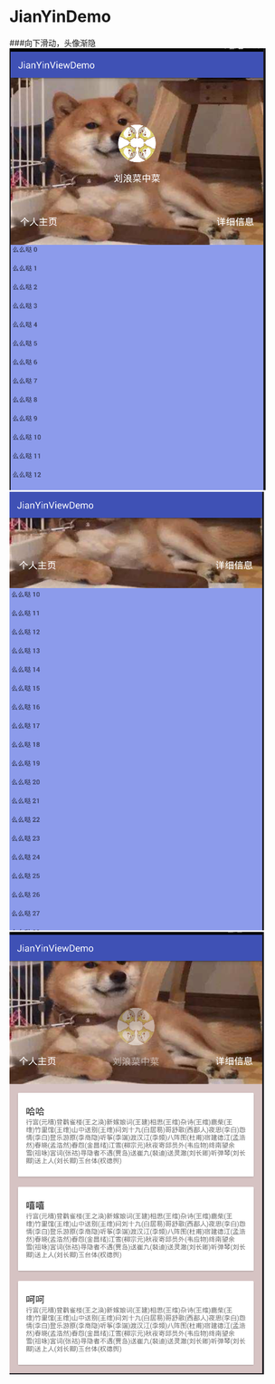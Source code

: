 # JianYinDemo
###向下滑动，头像渐隐
![](https://github.com/liulanggou/JianYinDemo/raw/master/jietu/demo01.png) 
![](https://github.com/liulanggou/JianYinDemo/raw/master/jietu/demo02.png)
![](https://github.com/liulanggou/JianYinDemo/raw/master/jietu/demo03.png)
